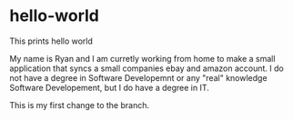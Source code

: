 # hello-world
This prints hello world

  My name is Ryan and I am curretly working from home to make a small application that syncs a small companies ebay and amazon account.  I do not have a degree in Software Developemnt or any "real" knowledge Software Developement, but I do have a degree in IT.  
  
  This is my first change to the branch. 
